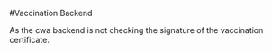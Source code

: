 #Vaccination Backend

As the cwa backend is not checking the signature of the vaccination certificate. 
